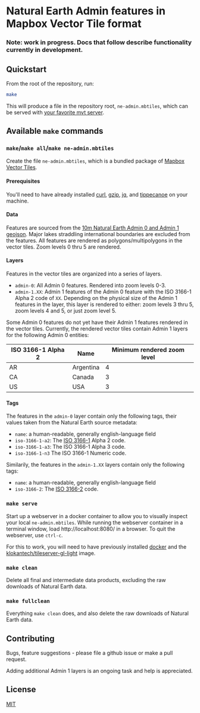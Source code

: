 # Natural Earth Admin features in Mapbox Vector Tile format

### Note: work in progress. Docs that follow describe functionality currently in development.

## Quickstart

From the root of the repository, run:

```sh
make
```

This will produce a file in the repository root, `ne-admin.mbtiles`, which can be served with [your favorite mvt server](https://github.com/mapbox/awesome-vector-tiles#servers).

## Available `make` commands

### `make`/`make all`/`make ne-admin.mbtiles`

Create the file `ne-admin.mbtiles`, which is a bundled package of [Mapbox Vector Tiles](https://www.mapbox.com/vector-tiles/).

#### Prerequisites

You'll need to have already installed [curl](https://curl.haxx.se/), [gzip](http://www.gzip.org/), [jq](https://stedolan.github.io/jq/), and [tippecanoe](https://github.com/mapbox/tippecanoe) on your machine.

#### Data

Features are sourced from the [10m Natural Earth Admin 0 and Admin 1 geojson](https://github.com/nvkelso/natural-earth-vector/tree/master/geojson). Major lakes straddling international boundaries are excluded from the features. All features are rendered as polygons/multipolygons in the vector tiles. Zoom levels 0 thru 5 are rendered.

#### Layers

Features in the vector tiles are organized into a series of layers.

* `admin-0`: All Admin 0 features. Rendered into zoom levels 0-3.
* `admin-1.XX`: Admin 1 features of the Admin 0 feature with the ISO 3166-1 Alpha 2 code of `XX`. Depending on the physical size of the Admin 1 features in the layer, this layer is rendered to either: zoom levels 3 thru 5, zoom levels 4 and 5, or just zoom level 5.

Some Admin 0 features do not yet have their Admin 1 features rendered in the vector tiles. Currently, the rendered vector tiles contain Admin 1 layers for the following Admin 0 entities:

| ISO 3166-1 Alpha 2 | Name | Minimum rendered zoom level |
| --- | --- | --- |
| AR | Argentina | 4 |
| CA | Canada | 3 |
| US | USA | 3 |

#### Tags

The features in the `admin-0` layer contain only the following tags, their values taken from the Natural Earth source metadata:

* `name`: a human-readable, generally english-language field
* `iso-3166-1-a2`:  The [ISO 3166-1](https://en.wikipedia.org/wiki/ISO_3166-1) Alpha 2 code.
* `iso-3166-1-a3`: The ISO 3166-1 Alpha 3 code.
* `iso-3166-1-n3` The ISO 3166-1 Numeric code.

Similarily, the features in the `admin-1.XX` layers contain only the following tags:

* `name`: a human-readable, generally english-language field
* `iso-3166-2`:  The [ISO 3166-2](https://en.wikipedia.org/wiki/ISO_3166-2) code.

### `make serve`

Start up a webserver in a docker container to allow you to visually inspect your local `ne-admin.mbtiles`. While running the webserver container in a terminal window, load http://localhost:8080/ in a browser. To quit the webserver, use `ctrl-c`.

For this to work, you will need to have previously installed [docker](https://www.docker.com/) and the [klokantech/tileserver-gl-light](https://hub.docker.com/r/klokantech/tileserver-gl-light/) image.

### `make clean`

Delete all final and intermediate data products, excluding the raw downloads of Natural Earth data.

### `make fullclean`

Everything `make clean` does, and also delete the raw downloads of Natural Earth data.

## Contributing

Bugs, feature suggestions - please file a github issue or make a pull request.

Adding additional Admin 1 layers is an ongoing task and help is appreciated.

## License

[MIT](https://github.com/travelmapaddict/natural-earth-admin-mvt/blob/master/LICENSE)
